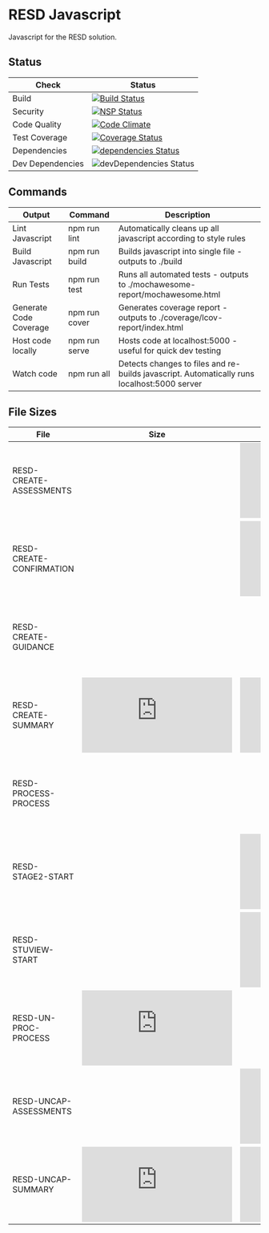 # RESD Javascript

Javascript for the RESD solution. 

## Status

|Check|Status|
|-----|------|
|Build|[![Build Status](https://travis-ci.org/hairmot/RESDNPM.svg?branch=master)](https://travis-ci.org/hairmot/RESDNPM)|
|Security|[![NSP Status](https://nodesecurity.io/orgs/petecol/projects/fa8b9c49-4b42-4e5f-9b57-ccd49251a06f/badge)](https://nodesecurity.io/orgs/petecol/projects/fa8b9c49-4b42-4e5f-9b57-ccd49251a06f)|
|Code Quality|[![Code Climate](https://codeclimate.com/github/hairmot/RESDNPM.png)](https://codeclimate.com/github/hairmot/RESDNPM)|
|Test Coverage|[![Coverage Status](https://coveralls.io/repos/github/hairmot/RESDNPM/badge.svg?branch=master)](https://coveralls.io/github/hairmot/RESDNPM?branch=master)|
|Dependencies|[![dependencies Status](https://david-dm.org/hairmot/resdnpm/status.svg)](https://david-dm.org/hairmot/resdnpm)|
|Dev Dependencies|![devDependencies Status](https://david-dm.org/hairmot/resdnpm/dev-status.svg)|


## Commands
| Output | Command | Description |
|----|----|----|
|Lint Javascript|npm run lint|Automatically cleans up all javascript according to style rules |
|Build Javascript|npm run build|Builds javascript into single file - outputs to ./build |
|Run Tests|npm run test | Runs all automated tests - outputs to ./mochawesome-report/mochawesome.html|
|Generate Code Coverage| npm run cover |Generates coverage report - outputs to ./coverage/lcov-report/index.html|
|Host code locally| npm run serve |Hosts code at localhost:5000 - useful for quick dev testing|
|Watch code|npm run all|Detects changes to files and re-builds javascript. Automatically runs localhost:5000 server|


## File Sizes

| File | Size | Minified | gzipped |
| -----						| ------ 																					| --- | ----|
| RESD-CREATE-ASSESSMENTS 	| ![](http://img.badgesize.io/hairmot/RESDNPM/master/build/RESD-CREATE-ASSESSMENTS.js) 	|![](http://img.badgesize.io/hairmot/RESDNPM/master/build/RESD-CREATE-ASSESSMENTS.min.js)|![](http://img.badgesize.io/hairmot/RESDNPM/master/build/RESD-CREATE-ASSESSMENTS.min.js?compression=gzip)
| RESD-CREATE-CONFIRMATION 	| ![](http://img.badgesize.io/hairmot/RESDNPM/master/build/RESD-CREATE-CONFIRMATION.js) |![](http://img.badgesize.io/hairmot/RESDNPM/master/build/RESD-CREATE-CONFIRMATION.min.js) |![](http://img.badgesize.io/hairmot/RESDNPM/master/build/RESD-CREATE-CONFIRMATION.min.js?compression=gzip) |
| RESD-CREATE-GUIDANCE 		| ![](http://img.badgesize.io/hairmot/RESDNPM/master/build/RESD-CREATE-GUIDANCE.js) 		| ![](http://img.badgesize.io/hairmot/RESDNPM/master/build/RESD-CREATE-GUIDANCE.min.js)|![](http://img.badgesize.io/hairmot/RESDNPM/master/build/RESD-CREATE-GUIDANCE.min.js?compression=gzip)
| RESD-CREATE-SUMMARY 		| ![](http://img.badgesize.io/hairmot/RESDNPM/master/build/RESD-CREATE-SUMMARY.js)  		| ![](http://img.badgesize.io/hairmot/RESDNPM/master/build/RESD-CREATE-SUMMARY.min.js)|![](http://img.badgesize.io/hairmot/RESDNPM/master/build/RESD-CREATE-SUMMARY.min.js?compression=gzip)
| RESD-PROCESS-PROCESS 		| ![](http://img.badgesize.io/hairmot/RESDNPM/master/build/RESD-PROCESS-PROCESS.js)  		| ![](http://img.badgesize.io/hairmot/RESDNPM/master/build/RESD-PROCESS-PROCESS.min.js)|![](http://img.badgesize.io/hairmot/RESDNPM/master/build/RESD-PROCESS-PROCESS.min.js?compression=gzip)
| RESD-STAGE2-START 		| ![](http://img.badgesize.io/hairmot/RESDNPM/master/build/RESD-STAGE2-START.js)  			| ![](http://img.badgesize.io/hairmot/RESDNPM/master/build/RESD-STAGE2-START.min.js)|![](http://img.badgesize.io/hairmot/RESDNPM/master/build/RESD-STAGE2-START.min.js?compression=gzip)
| RESD-STUVIEW-START 		| ![](http://img.badgesize.io/hairmot/RESDNPM/master/build/RESD-STUVIEW-START.js)  		| ![](http://img.badgesize.io/hairmot/RESDNPM/master/build/RESD-STUVIEW-START.min.js)|![](http://img.badgesize.io/hairmot/RESDNPM/master/build/RESD-STUVIEW-START.min.js?compression=gzip)
| RESD-UN-PROC-PROCESS 		| ![](http://img.badgesize.io/hairmot/RESDNPM/master/build/RESD-UN-PROC-PROCESS.js)  		|![](http://img.badgesize.io/hairmot/RESDNPM/master/build/RESD-UN-PROC-PROCESS.min.js) |![](http://img.badgesize.io/hairmot/RESDNPM/master/build/RESD-UN-PROC-PROCESS.min.js?compression=gzip)
| RESD-UNCAP-ASSESSMENTS 	| ![](http://img.badgesize.io/hairmot/RESDNPM/master/build/RESD-UNCAP-ASSESSMENTS.js)  	| ![](http://img.badgesize.io/hairmot/RESDNPM/master/build/RESD-UNCAP-ASSESSMENTS.min.js)| ![](http://img.badgesize.io/hairmot/RESDNPM/master/build/RESD-UNCAP-ASSESSMENTS.min.js?compression=gzip) |
| RESD-UNCAP-SUMMARY 		| ![](http://img.badgesize.io/hairmot/RESDNPM/master/build/RESD-UNCAP-SUMMARY.js)  		|![](http://img.badgesize.io/hairmot/RESDNPM/master/build/RESD-UNCAP-SUMMARY.min.js) |![](http://img.badgesize.io/hairmot/RESDNPM/master/build/RESD-UNCAP-SUMMARY.min.js?compression=gzip)
